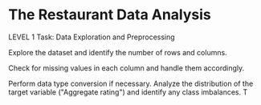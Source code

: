 # The Restaurant Data Analysis 
LEVEL 1 
Task: Data Exploration and Preprocessing

Explore the dataset and identify the number
of rows and columns.

Check for missing values in each column and
handle them accordingly.

Perform data type conversion if necessary.
Analyze the distribution of the target variable
("Aggregate rating") and identify any class
imbalances.
T
